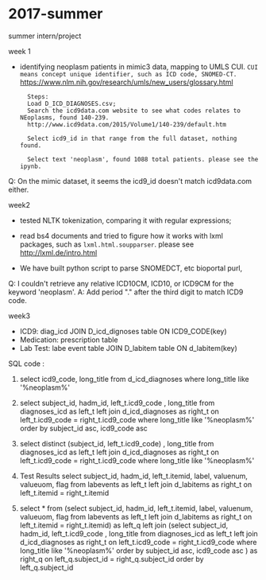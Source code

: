 # 2017-summer
summer intern/project 

week 1 
- identifying neoplasm patients in mimic3 data, mapping to UMLS CUI. 
    `CUI means concept unique identifier, such as ICD code, SNOMED-CT. ` 
    https://www.nlm.nih.gov/research/umls/new_users/glossary.html

        Steps: 
        Load D_ICD_DIAGNOSES.csv;
        Search the icd9data.com website to see what codes relates to NEoplasms, found 140-239.
        http://www.icd9data.com/2015/Volume1/140-239/default.htm

        Select icd9_id in that range from the full dataset, nothing found.

        Select text 'neoplasm', found 1088 total patients. please see the ipynb. 

Q: On the mimic dataset, it seems the icd9_id doesn't match icd9data.com either.


        

week2 
- tested NLTK tokenization, comparing it with regular expressions; 

- read bs4 documents and tried to figure how it works with lxml packages, 
such as `lxml.html.soupparser`. please see http://lxml.de/intro.html

- We have built python script to parse SNOMEDCT, etc bioportal purl, 

Q: I couldn't retrieve any relative ICD10CM, ICD10, or ICD9CM for the keyword 'neoplasm'. 
A: Add period "." after the third digit to match ICD9 code.

week3 

- ICD9: diag_icd JOIN D_icd_dignoses table ON ICD9_CODE(key)
- Medication: prescription table
- Lab Test: labe event table JOIN D_labitem table ON d_labitem(key)

SQL code :
1. select icd9_code, long_title from d_icd_diagnoses where long_title like '%neoplasm%'

2. select subject_id,  hadm_id,  left_t.icd9_code , long_title
from diagnoses_icd as left_t
left join d_icd_diagnoses as right_t
on left_t.icd9_code = right_t.icd9_code
where long_title like '%neoplasm%'
order by subject_id asc, icd9_code asc

3. select distinct (subject_id, left_t.icd9_code) , long_title
from diagnoses_icd as left_t
left join d_icd_diagnoses as right_t
on left_t.icd9_code = right_t.icd9_code
where long_title like '%neoplasm%'

4. Test Results
select subject_id,  hadm_id,  left_t.itemid, label, valuenum, valueuom, flag
from labevents as left_t
left join d_labitems as right_t
on left_t.itemid = right_t.itemid

5.  select * from (select subject_id,  hadm_id,  left_t.itemid, label, valuenum, valueuom, flag
from labevents as left_t
left join d_labitems as right_t
on left_t.itemid = right_t.itemid) as left_q
left join 
(select subject_id,  hadm_id,  left_t.icd9_code , long_title
from diagnoses_icd as left_t
left join d_icd_diagnoses as right_t
on left_t.icd9_code = right_t.icd9_code
where long_title like '%neoplasm%'
order by subject_id asc, icd9_code asc
) as right_q
on left_q.subject_id = right_q.subject_id
order by left_q.subject_id

